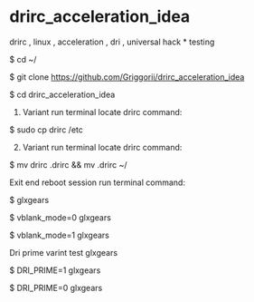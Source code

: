 # drirc_acceleration_idea
drirc , linux , acceleration , dri , universal hack * testing

$ cd ~/

$ git clone https://github.com/Griggorii/drirc_acceleration_idea

$ cd drirc_acceleration_idea

1) Variant run terminal locate drirc command:

$ sudo cp drirc /etc

2) Variant run terminal locate drirc command:

$ mv drirc .drirc && mv .drirc ~/

Exit end reboot session run terminal command:

$ glxgears

$ vblank_mode=0 glxgears

$ vblank_mode=1 glxgears

Dri prime varint test glxgears

$ DRI_PRIME=1 glxgears

$ DRI_PRIME=0 glxgears






